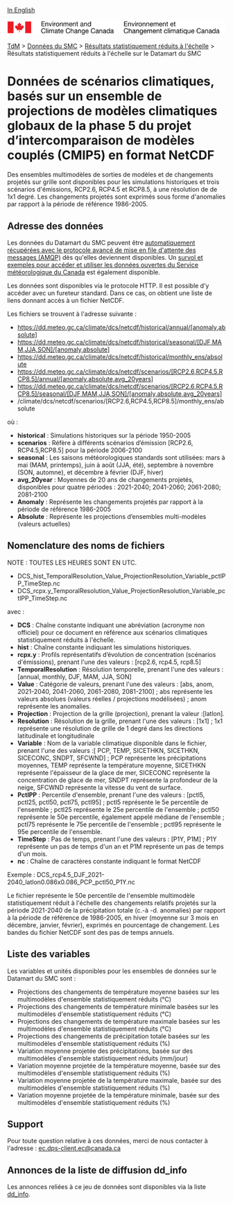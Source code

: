 [In English](readme_dcs-datamart_en.md)

![ECCC logo](../../img_eccc-logo.png)

[TdM](../../readme_fr.md) > [Données du SMC](../readme_fr.md) > [Résultats statistiquement réduits à  l'échelle](readme_dcs_fr.md) > Résultats statistiquement réduits à  l'échelle sur le Datamart du SMC

# Données de scénarios climatiques, basés sur un ensemble de projections de modèles climatiques globaux de la phase 5 du projet d’intercomparaison de modèles couplés (CMIP5) en format NetCDF

Des ensembles multimodèles de sorties de modèles et de changements projetés sur grille sont disponibles pour les simulations historiques et trois scénarios d'émissions, RCP2.6, RCP4.5 et RCP8.5, à une résolution de de 1x1 degré. Les changements projetés sont exprimés sous forme d'anomalies par rapport à la période de référence 1986-2005. 

## Adresse des données 

Les données du Datamart du SMC peuvent être [automatiquement récupérées avec le protocole avancé de mise en file d'attente des messages (AMQP)](../../msc-datamart/amqp_fr.md) dès qu'elles deviennent disponibles. Un [survol et exemples pour accéder et utiliser les données ouvertes du Service météorologique du Canada](../../usage/readme_fr.md) est également disponible.

Les données sont disponibles via le protocole HTTP. Il est possible d’y accéder avec un fureteur standard. Dans ce cas, on obtient une liste de liens donnant accès à un fichier NetCDF.

Les fichiers se trouvent à l'adresse suivante :

* https://dd.meteo.gc.ca/climate/dcs/netcdf/historical/annual/[anomaly,absolute]
* https://dd.meteo.gc.ca/climate/dcs/netcdf/historical/seasonal/[DJF,MAM,JJA,SON]/[anomaly,absolute]
* https://dd.meteo.gc.ca/climate/dcs/netcdf/historical/monthly_ens/absolute
* https://dd.meteo.gc.ca/climate/dcs/netcdf/scenarios/[RCP2.6,RCP4.5,RCP8.5]/annual/[anomaly,absolute,avg_20years]   
* https://dd.meteo.gc.ca/climate/dcs/netcdf/scenarios/[RCP2.6,RCP4.5,RCP8.5]/seasonal/[DJF,MAM,JJA,SON]/[anomaly,absolute,avg_20years]                                                                             
* /climate/dcs/netcdf/scenarios/[RCP2.6,RCP4.5,RCP8.5]/monthly_ens/absolute

où :

* __historical__ : Simulations historiques sur la période 1950-2005
* __scenarios__ : Réfère à différents scénarios d’émission [RCP2.6, RCP4.5,RCP8.5] pour la période 2006-2100
* __seasonal__ : Les saisons météorologiques standards sont utilisées: mars à mai (MAM, printemps), juin à août (JJA, été), septembre à novembre (SON, automne), et décembre à février (DJF, hiver)
* __avg_20year__ : Moyennes de 20 ans de changements projetés, disponibles pour quatre périodes : 2021-2040; 2041-2060; 2061-2080; 2081-2100
* __Anomaly__ : Représente les changements projetés par rapport à la période de référence 1986-2005
* __Absolute__ : Représente les projections d’ensembles multi-modèles (valeurs actuelles)

## Nomenclature des noms de fichiers

NOTE : TOUTES LES HEURES SONT EN UTC.

* DCS_hist_TemporalResolution_Value_ProjectionResolution_Variable_pctlPP_TimeStep.nc
* DCS_rcpx.y_TemporalResolution_Value_ProjectionResolution_Variable_pctlPP_TimeStep.nc

avec :

* __DCS__ : Chaîne constante indiquant une abréviation (acronyme non officiel) pour ce document en référence aux scénarios climatiques statistiquement réduits à l'échelle.
* __hist__ : Chaîne constante indiquant les simulations historiques.
* __rcpx.y__ : Profils représentatifs d’évolution de concentration (scénarios d'émissions), prenant l'une des valeurs : [rcp2.6, rcp4.5, rcp8.5]
* __TemporalResolution__ : Résolution temporelle, prenant l'une des valeurs : [annual, monthly, DJF, MAM, JJA, SON]
* __Value__ : Catégorie de valeurs, prenant l'une des valeurs :  [abs, anom, 2021-2040, 2041-2060, 2061-2080, 2081-2100] ; abs représente les valeurs absolues (valeurs réelles / projections modélisées) ; anom représente les anomalies.
* __Projection__ : Projection de la grille (projection), prenant la valeur :[latlon].
* __Resolution__ : Résolution de la grille, prenant l'une des valeurs : [1x1] ; 1x1 représente une résolution de grille de 1 degré dans les directions latitudinale et longitudinale
* __Variable__ : Nom de la variable climatique disponible dans le fichier, prenant l'une des valeurs :[ PCP, TEMP, SICETHKN, SICETHKN, SICECONC, SNDPT, SFCWND] ; PCP représente les précipitations moyennes, TEMP représente la température moyenne, SICETHKN représente l'épaisseur de la glace de mer, SICECONC représente la concentration de glace de mer, SNDPT représente la profondeur de la neige, SFCWND représente la vitesse du vent de surface.
* __PctlPP__ : Percentile d'ensemble, prenant l'une des valeurs : [pctl5, pctl25, pctl50, pctl75, pctl95] ; pctl5 représente le 5e percentile de l'ensemble ; pctl25 représente le 25e percentile de l'ensemble ; pctl50 représente le 50e percentile, également appelé médiane de l'ensemble ; pctl75 représente le 75e percentile de l'ensemble ; pctl95 représente le 95e percentile de l'ensemble.
* __TimeStep__ : Pas de temps, prenant l'une des valeurs : [P1Y, P1M] ; P1Y représente un pas de temps d'un an et P1M représente un pas de temps d'un mois.
* __nc__ : Chaîne de caractères constante indiquant le format NetCDF

Exemple :   DCS_rcp4.5_DJF_2021-2040_latlon0.086x0.086_PCP_pctl50_P1Y.nc

Le fichier représente le 50e percentile de l'ensemble multimodèle statistiquement réduit à l'échelle des changements relatifs projetés sur la période 2021-2040 de la précipitation totale (c.-à -d. anomalies) par rapport à la période de référence de 1986-2005, en hiver (moyenne sur 3 mois en décembre, janvier, février), exprimés en pourcentage de changement. Les bandes du fichier NetCDF sont des pas de temps annuels.

## Liste des variables

Les variables et unités disponibles pour les ensembles de données sur le Datamart du SMC sont :

* Projections des changements de température moyenne basées sur les multimodèles d'ensemble statistiquement réduits (°C)
* Projections des changements de température minimale basées sur les multimodèles d'ensemble statistiquement réduits (°C)
* Projections des changements de température maximale basées sur les multimodèles d'ensemble statistiquement réduits (°C)
* Projections des changements de précipitation totale basées sur les multimodèles d'ensemble statistiquement réduits (%)
* Variation moyenne projetée des précipitations, basée sur des multimodèles d'ensemble statistiquement réduits (mm/jour)
* Variation moyenne projetée de la température moyenne, basée sur des multimodèles d'ensemble statistiquement réduits (%)
* Variation moyenne projetée de la température maximale, basée sur des multimodèles d'ensemble statistiquement réduits (%)
* Variation moyenne projetée de la température minimale, basée sur des multimodèles d'ensemble statistiquement réduits (%)

## Support

Pour toute question relative à ces données, merci de nous contacter à l'adresse : [ec.dps-client.ec@canada.ca](mailto:ec.dps-client.ec@canada.ca)

## Annonces de la liste de diffusion dd_info 

Les annonces reliées à ce jeu de données sont disponibles via la liste [dd_info](https://lists.ec.gc.ca/cgi-bin/mailman/listinfo/dd_info).



